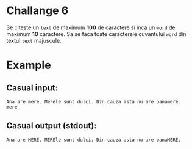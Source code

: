 # Challange 6
Se citeste un `text` de maximum **100** de caractere si inca un `word` de maximum **10** caractere.
Sa se faca toate caracterele cuvantului `word` din textul `text` majuscule.

# Example
## Casual input:
```
Ana are mere. Merele sunt dulci. Din cauza asta nu are panamere.
mere
```
## Casual output (stdout):
```
Ana are MERE. MEREle sunt dulci. Din cauza asta nu are panaMERE.
```
